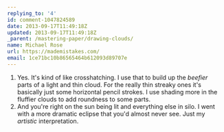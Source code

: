 ```yaml
---
replying_to: '4'
id: comment-1047824589
date: 2013-09-17T11:49:18Z
updated: 2013-09-17T11:49:18Z
_parent: /mastering-paper/drawing-clouds/
name: Michael Rose
url: https://mademistakes.com/
email: 1ce71bc10b86565464b612093d89707e
---
```


1. Yes. It's kind of like crosshatching. I use that to build up the _beefier_
   parts of a light and thin cloud. For the really thin streaky ones it's
   basically just some horizontal pencil strokes. I use shading more in the
   fluffier clouds to add roundness to some parts.
2. And you're right on the sun being lit and everything else in silo. I went
   with a more dramatic eclipse that you'd almost never see. Just my _artistic_
   interpretation.
